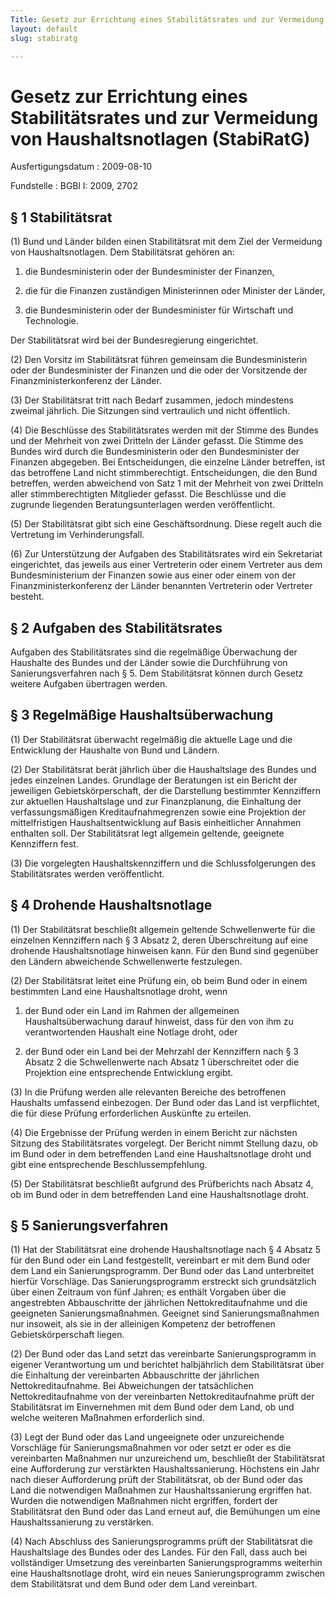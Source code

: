 ```yaml
---
Title: Gesetz zur Errichtung eines Stabilitätsrates und zur Vermeidung von Haushaltsnotlagen
layout: default
slug: stabiratg

---
```


# Gesetz zur Errichtung eines Stabilitätsrates und zur Vermeidung von Haushaltsnotlagen (StabiRatG)

Ausfertigungsdatum
:   2009-08-10

Fundstelle
:   BGBl I: 2009, 2702


## § 1 Stabilitätsrat

(1) Bund und Länder bilden einen Stabilitätsrat mit dem Ziel der
Vermeidung von Haushaltsnotlagen. Dem Stabilitätsrat gehören an:

1.  die Bundesministerin oder der Bundesminister der Finanzen,


2.  die für die Finanzen zuständigen Ministerinnen oder Minister der
    Länder,


3.  die Bundesministerin oder der Bundesminister für Wirtschaft und
    Technologie.



Der Stabilitätsrat wird bei der Bundesregierung eingerichtet.

(2) Den Vorsitz im Stabilitätsrat führen gemeinsam die
Bundesministerin oder der Bundesminister der Finanzen und die oder der
Vorsitzende der Finanzministerkonferenz der Länder.

(3) Der Stabilitätsrat tritt nach Bedarf zusammen, jedoch mindestens
zweimal jährlich. Die Sitzungen sind vertraulich und nicht öffentlich.

(4) Die Beschlüsse des Stabilitätsrates werden mit der Stimme des
Bundes und der Mehrheit von zwei Dritteln der Länder gefasst. Die
Stimme des Bundes wird durch die Bundesministerin oder den
Bundesminister der Finanzen abgegeben. Bei Entscheidungen, die
einzelne Länder betreffen, ist das betroffene Land nicht
stimmberechtigt. Entscheidungen, die den Bund betreffen, werden
abweichend von Satz 1 mit der Mehrheit von zwei Dritteln aller
stimmberechtigten Mitglieder gefasst. Die Beschlüsse und die zugrunde
liegenden Beratungsunterlagen werden veröffentlicht.

(5) Der Stabilitätsrat gibt sich eine Geschäftsordnung. Diese regelt
auch die Vertretung im Verhinderungsfall.

(6) Zur Unterstützung der Aufgaben des Stabilitätsrates wird ein
Sekretariat eingerichtet, das jeweils aus einer Vertreterin oder einem
Vertreter aus dem Bundesministerium der Finanzen sowie aus einer oder
einem von der Finanzministerkonferenz der Länder benannten Vertreterin
oder Vertreter besteht.


## § 2 Aufgaben des Stabilitätsrates

Aufgaben des Stabilitätsrates sind die regelmäßige Überwachung der
Haushalte des Bundes und der Länder sowie die Durchführung von
Sanierungsverfahren nach § 5. Dem Stabilitätsrat können durch Gesetz
weitere Aufgaben übertragen werden.


## § 3 Regelmäßige Haushaltsüberwachung

(1) Der Stabilitätsrat überwacht regelmäßig die aktuelle Lage und die
Entwicklung der Haushalte von Bund und Ländern.

(2) Der Stabilitätsrat berät jährlich über die Haushaltslage des
Bundes und jedes einzelnen Landes. Grundlage der Beratungen ist ein
Bericht der jeweiligen Gebietskörperschaft, der die Darstellung
bestimmter Kennziffern zur aktuellen Haushaltslage und zur
Finanzplanung, die Einhaltung der verfassungsmäßigen
Kreditaufnahmegrenzen sowie eine Projektion der mittelfristigen
Haushaltsentwicklung auf Basis einheitlicher Annahmen enthalten soll.
Der Stabilitätsrat legt allgemein geltende, geeignete Kennziffern
fest.

(3) Die vorgelegten Haushaltskennziffern und die Schlussfolgerungen
des Stabilitätsrates werden veröffentlicht.


## § 4 Drohende Haushaltsnotlage

(1) Der Stabilitätsrat beschließt allgemein geltende Schwellenwerte
für die einzelnen Kennziffern nach § 3 Absatz 2, deren Überschreitung
auf eine drohende Haushaltsnotlage hinweisen kann. Für den Bund sind
gegenüber den Ländern abweichende Schwellenwerte festzulegen.

(2) Der Stabilitätsrat leitet eine Prüfung ein, ob beim Bund oder in
einem bestimmten Land eine Haushaltsnotlage droht, wenn

1.  der Bund oder ein Land im Rahmen der allgemeinen Haushaltsüberwachung
    darauf hinweist, dass für den von ihm zu verantwortenden Haushalt eine
    Notlage droht, oder


2.  der Bund oder ein Land bei der Mehrzahl der Kennziffern nach § 3
    Absatz 2 die Schwellenwerte nach Absatz 1 überschreitet oder die
    Projektion eine entsprechende Entwicklung ergibt.




(3) In die Prüfung werden alle relevanten Bereiche des betroffenen
Haushalts umfassend einbezogen. Der Bund oder das Land ist
verpflichtet, die für diese Prüfung erforderlichen Auskünfte zu
erteilen.

(4) Die Ergebnisse der Prüfung werden in einem Bericht zur nächsten
Sitzung des Stabilitätsrates vorgelegt. Der Bericht nimmt Stellung
dazu, ob im Bund oder in dem betreffenden Land eine Haushaltsnotlage
droht und gibt eine entsprechende Beschlussempfehlung.

(5) Der Stabilitätsrat beschließt aufgrund des Prüfberichts nach
Absatz 4, ob im Bund oder in dem betreffenden Land eine
Haushaltsnotlage droht.


## § 5 Sanierungsverfahren

(1) Hat der Stabilitätsrat eine drohende Haushaltsnotlage nach § 4
Absatz 5 für den Bund oder ein Land festgestellt, vereinbart er mit
dem Bund oder dem Land ein Sanierungsprogramm. Der Bund oder das Land
unterbreitet hierfür Vorschläge. Das Sanierungsprogramm erstreckt sich
grundsätzlich über einen Zeitraum von fünf Jahren; es enthält Vorgaben
über die angestrebten Abbauschritte der jährlichen Nettokreditaufnahme
und die geeigneten Sanierungsmaßnahmen. Geeignet sind
Sanierungsmaßnahmen nur insoweit, als sie in der alleinigen Kompetenz
der betroffenen Gebietskörperschaft liegen.

(2) Der Bund oder das Land setzt das vereinbarte Sanierungsprogramm in
eigener Verantwortung um und berichtet halbjährlich dem Stabilitätsrat
über die Einhaltung der vereinbarten Abbauschritte der jährlichen
Nettokreditaufnahme. Bei Abweichungen der tatsächlichen
Nettokreditaufnahme von der vereinbarten Nettokreditaufnahme prüft der
Stabilitätsrat im Einvernehmen mit dem Bund oder dem Land, ob und
welche weiteren Maßnahmen erforderlich sind.

(3) Legt der Bund oder das Land ungeeignete oder unzureichende
Vorschläge für Sanierungsmaßnahmen vor oder setzt er oder es die
vereinbarten Maßnahmen nur unzureichend um, beschließt der
Stabilitätsrat eine Aufforderung zur verstärkten Haushaltssanierung.
Höchstens ein Jahr nach dieser Aufforderung prüft der Stabilitätsrat,
ob der Bund oder das Land die notwendigen Maßnahmen zur
Haushaltssanierung ergriffen hat. Wurden die notwendigen Maßnahmen
nicht ergriffen, fordert der Stabilitätsrat den Bund oder das Land
erneut auf, die Bemühungen um eine Haushaltssanierung zu verstärken.

(4) Nach Abschluss des Sanierungsprogramms prüft der Stabilitätsrat
die Haushaltslage des Bundes oder des Landes. Für den Fall, dass auch
bei vollständiger Umsetzung des vereinbarten Sanierungsprogramms
weiterhin eine Haushaltsnotlage droht, wird ein neues
Sanierungsprogramm zwischen dem Stabilitätsrat und dem Bund oder dem
Land vereinbart.

